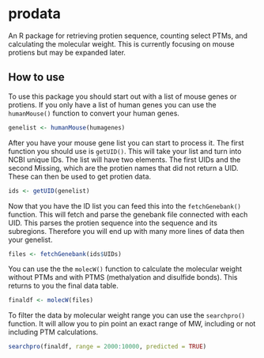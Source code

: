 # prodata
An R package for retrieving protien sequence, counting select PTMs, and calculating the molecular weight. This is currently focusing on mouse protiens but may be expanded later.

## How to use

To use this package you should start out with a list of mouse genes or protiens. If you only have a list of human genes you can use the `humanMouse()` function to convert your human genes.

```R
genelist <- humanMouse(humagenes)
```

After you have your mouse gene list you can start to process it. The first function you should use is `getUID()`. This will take your list and turn into NCBI unique IDs. The list will have two elements. The first UIDs and the second Missing, which are the protien names that did not return a UID. These can then be used to get protien data. 

```R
ids <- getUID(genelist)
```

Now that you have the ID list you can feed this into the  `fetchGenebank()` function. This will fetch and parse the genebank file connected with each UID. This parses the protien sequence into the sequence and its subregions. Therefore you will end up with many more lines of data then your genelist. 

```R
files <- fetchGenebank(ids$UIDs)
```

You can use the the  `molecW()` function to calculate the molecular weight without PTMs and with PTMS (methalyation and disulfide bonds). This returns to you the final data table.

```R
finaldf <- molecW(files)
```
To filter the data by molecular weight range you can use the `searchpro()` function. It will allow you to pin point an exact range of MW, including or not including PTM calculations. 

```R
searchpro(finaldf, range = 2000:10000, predicted = TRUE)
```
